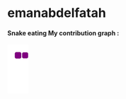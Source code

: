 # emanabdelfatah

#### Snake eating My contribution graph :

![snake gif](https://github.com/emanabdelfatah173/emanabdelfatah/blob/output/github-contribution-grid-snake.gif)
